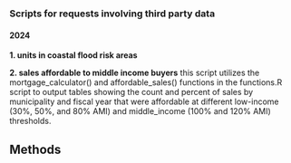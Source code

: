 ### Scripts for requests involving third party data

#### 2024


__1. units in coastal flood risk areas__  

__2. sales affordable to middle income buyers__ 
this script utilizes the mortgage_calculator() and affordable_sales() functions in the functions.R script to output tables showing
the count and percent of sales by municipality and fiscal year that were affordable at different low-income (30%, 50%, and 80% AMI) and middle_income (100% and 120% AMI) thresholds.


## Methods 


